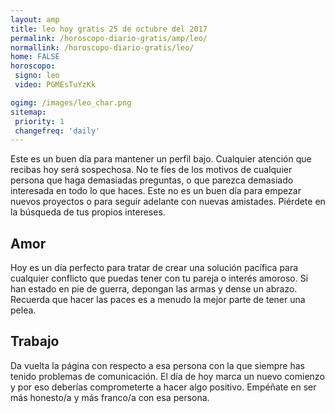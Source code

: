 ```yaml
---
layout: amp
title: leo hoy gratis 25 de octubre del 2017 
permalink: /horoscopo-diario-gratis/amp/leo/
normallink: /horoscopo-diario-gratis/leo/
home: FALSE
horoscopo:
 signo: leo
 video: PGMEsTuYzKk

ogimg: /images/leo_char.png
sitemap:
 priority: 1
 changefreq: 'daily'
---
```



Este es un buen día para mantener un perfil bajo. Cualquier atención que recibas hoy será sospechosa. No te fíes de los motivos de cualquier persona que haga demasiadas preguntas, o que parezca demasiado interesada en todo lo que haces. Este no es un buen día para empezar nuevos proyectos o para seguir adelante con nuevas amistades. Piérdete en la búsqueda de tus propios intereses.

## Amor

Hoy es un día perfecto para tratar de crear una solución pacífica para cualquier conflicto que puedas tener con tu pareja o interés amoroso. Si han estado en pie de guerra, depongan las armas y dense un abrazo. Recuerda que hacer las paces es a menudo la mejor parte de tener una pelea.

## Trabajo

Da vuelta la página con respecto a esa persona con la que siempre has tenido problemas de comunicación. El día de hoy marca un nuevo comienzo y por eso deberías comprometerte a hacer algo positivo. Empéñate en ser más honesto/a y más franco/a con esa persona.
